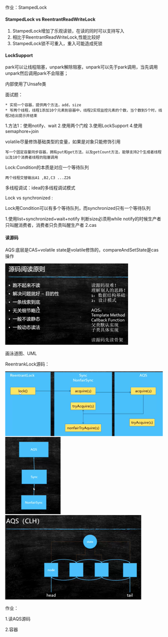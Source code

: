 作业：StampedLock
#### StampedLock vs ReentrantReadWriteLock
1. StampedLock增加了乐观读锁，在读的同时可以支持写入
2. 相比于ReentrantReadWriteLock,性能比较好
3. StampedLock锁不可重入，重入可能造成死锁
#### LockSupport

park可以让线程阻塞，unpark解除阻塞，unpark可以先于park调用，当先调用unpark然后调用park不会阻塞；

内部使用了Unsafe类

面试题：

```
* 实现一个容器，提供两个方法，add，size
* 写两个线程，线程1添加10个元素到容器中，线程2实现监控元素的个数，当个数到5个时，线程2给出提示并结束
```

1.方法1：使用notify、wait 2.使用两个门栓 3.使用LockSupport 4.使用semaphore+join

volatile尽量修饰基础类型的变量，如果是对象只能修饰引用

```
写一个固定容量同步容器，拥有put和get方法，以及getCount方法，能够支持2个生成者线程以及10个消费者线程的阻塞调用
```
Lock:Condition的本质是对应一个等待队列
```
两个线程交替输出A1 ,B2,C3 ...Z26
```

多线程调试：idea的多线程调试模式

Lock vs synchronized :

Lock用Condition可以有多个等待队列，而synchronized只有一个等待队列

1.使用list+synchronized+wait+notify    判断size必须用while  notify的时候生产者只叫醒消费者，消费者只负责叫醒生产者  2.cas

#### 读源码

AQS:底层是CAS+volatile state是volatile修饰的，compareAndSetState是cas操作

<img src="5.LockSupport，高频面试题，AQS源码，以及源码阅读方法论.assets/image-20200813115743527.png" alt="image-20200813115743527" style="zoom:50%;" />

画泳道图、UML

ReentrankLock源码：

<img src="5.LockSupport，高频面试题，AQS源码，以及源码阅读方法论.assets/image-20200813101029656.png" alt="image-20200813101029656" style="zoom:67%;" />

<img src="5.LockSupport，高频面试题，AQS源码，以及源码阅读方法论.assets/image-20200813102052369.png" alt="image-20200813102052369" style="zoom:50%;" />

<img src="5.LockSupport，高频面试题，AQS源码，以及源码阅读方法论.assets/image-20200813114714535.png" alt="image-20200813114714535" style="zoom:50%;" />

作业：

1.读AQS源码

2.容器